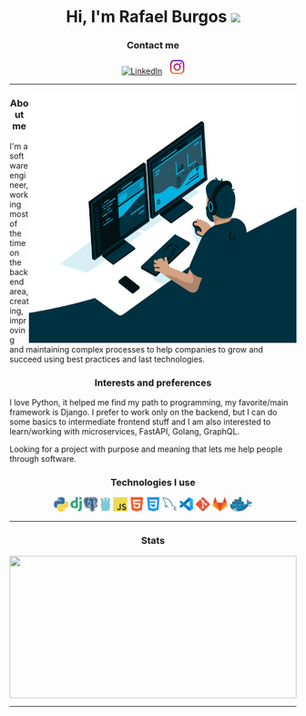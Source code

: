 <div align="center">

# Hi, I'm Rafael Burgos <img src="https://media.giphy.com/media/3U5rmUswe2y5mJ5lim/giphy.gif" widht="50px" height="50px">
  
</div> 
<h3 align="center">Contact me</h3>
<p align="center">
<a href="https://www.linkedin.com/in/alehdzdev/"><img title="LinkedIn" height="25" src="https://www.freeiconspng.com/uploads/linkedin-logo-0.png" style="padding-right: 10px"></a>
<a href="https://www.instagram.com/alehdzdev/"><img title="Instagram" height="25" src="assets/instagram.png"></a>
</p>

<hr>

<img align="right" alt="GIF" src="assets/coding.gif" width="470" height="440"/>

<h3 class="title" align="center">About me</h3>
I'm a software engineer, working most of the time on the backend area, creating, improving and maintaining complex processes to help companies to grow and succeed using best practices and last technologies.

<p>
  
<h3 class="title" align="center">Interests and preferences</h3>
I love Python, it helped me find my path to programming, my favorite/main framework is Django. I prefer to work only on the backend, but I can do some basics to intermediate frontend stuff and I am also interested to learn/working with microservices, FastAPI, Golang, GraphQL.
</p>
<p>
Looking for a project with purpose and meaning that lets me help people through software.
</p>

<h3 class="title" align="center">Technologies I use</h3>
<p align="center">
<img title="Python" height="25" src="assets/python.png">
<img title="Django" height="25" src="assets/django.png">
<img title="Postgresql" height="25" src="assets/postgre.png">
<img title="Go" height="25" src="assets/golang.png">
<img title="Javascript" height="25" src="assets/javascript.png">
<img title="HTML" height="25" src="assets/html.png">
<img title="CSS" height="25" src="assets/css.png">
<img title="Mysql" height="25" src="assets/mysql.png">
<img title="VSCode" height="25" src="assets/vscode.png">
<img title="Git" height="25" src="assets/git.png">
<img title="Gitlab" height="25" src="assets/gitlab.png">
<img title="Docker" height="25" src="assets/docker.png">
</p>
<hr>
<h3 align="center">Stats</h3>
<div align=center>
  <img align="center" width=100%  height="250" align="center" src="https://github-readme-stats.vercel.app/api/top-langs/?username=alehdzdev&hide=c%23&title_color=B1D0E0&text_color=ffffff&icon_color=61dafb&bg_color=20232a&langs_count=8&layout=compact&border_color=61dafb&hide_border=true"/>
</div>
<hr>
<!---
alehdzdev/alehdzdev is a ✨ special ✨ repository because its `README.md` (this file) appears on your GitHub profile.
You can click the Preview link to take a look at your changes.
--->
